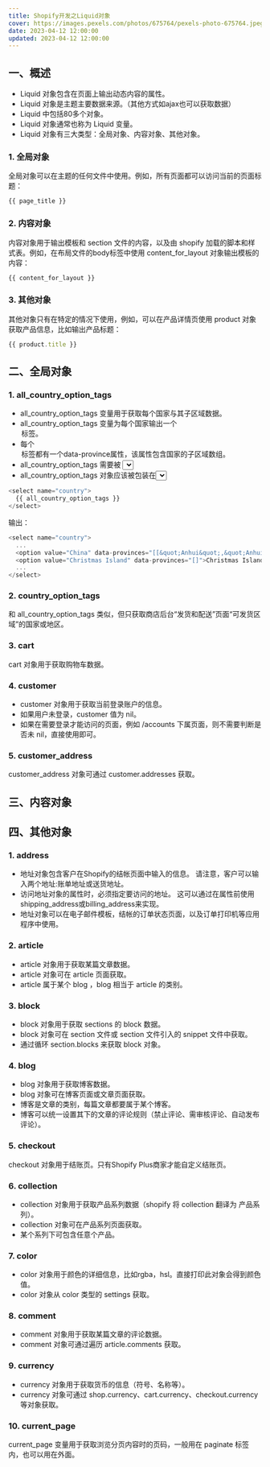 ```yaml
---
title: Shopify开发之Liquid对象
cover: https://images.pexels.com/photos/675764/pexels-photo-675764.jpeg
date: 2023-04-12 12:00:00
updated: 2023-04-12 12:00:00
---
```

## 一、概述
- Liquid 对象包含在页面上输出动态内容的属性。
- Liquid 对象是主题主要数据来源。（其他方式如ajax也可以获取数据）
- Liquid 中包括80多个对象。
- Liquid 对象通常也称为 Liquid 变量。
- Liquid 对象有三大类型：全局对象、内容对象、其他对象。

### 1. 全局对象
全局对象可以在主题的任何文件中使用。例如，所有页面都可以访问当前的页面标题：

```js
{{ page_title }}
```
### 2. 内容对象
内容对象用于输出模板和 section 文件的内容，以及由 shopify 加载的脚本和样式表。例如，在布局文件的body标签中使用 content_for_layout 对象输出模板的内容：
```js
{{ content_for_layout }}
```
### 3. 其他对象
其他对象只有在特定的情况下使用，例如，可以在产品详情页使用 product 对象获取产品信息，比如输出产品标题：
```js
{{ product.title }}
```

## 二、全局对象
### 1. all_country_option_tags
- all_country_option_tags 变量用于获取每个国家与其子区域数据。
- all_country_option_tags 变量为每个国家输出一个<option>标签。
- 每个<option>标签都有一个data-province属性，该属性包含国家的子区域数组。
- all_country_option_tags 需要被 <select> 标签包裹。
- all_country_option_tags 对象应该被包装在<select>标签中:
```js
<select name="country">
  {{ all_country_option_tags }}
</select>
```
输出：
```js
<select name="country">
  ...
  <option value="China" data-provinces="[[&quot;Anhui&quot;,&quot;Anhui&quot;],[&quot;Beijing&quot;,&quot;Beijing&quot;],...]">China</option>
  <option value="Christmas Island" data-provinces="[]">Christmas Island</option>
  ...
</select>
```
### 2. country_option_tags
和 all_country_option_tags 类似，但只获取商店后台“发货和配送”页面“可发货区域”的国家或地区。
### 3. cart
cart 对象用于获取购物车数据。
### 4. customer
- customer 对象用于获取当前登录账户的信息。
- 如果用户未登录，customer 值为 nil。
- 如果在需要登录才能访问的页面，例如 /accounts 下属页面，则不需要判断是否未 nil，直接使用即可。
### 5. customer_address
customer_address 对象可通过 customer.addresses 获取。
## 三、内容对象

## 四、其他对象
### 1. address
- 地址对象包含客户在Shopify的结帐页面中输入的信息。 请注意，客户可以输入两个地址:账单地址或送货地址。
- 访问地址对象的属性时，必须指定要访问的地址。 这可以通过在属性前使用shipping_address或billing_address来实现。
- 地址对象可以在电子邮件模板，结帐的订单状态页面，以及订单打印机等应用程序中使用。
### 2. article
- article 对象用于获取某篇文章数据。
- article 对象可在 article 页面获取。
- article 属于某个 blog ，blog 相当于 article 的类别。
### 3. block
- block 对象用于获取 sections 的 block 数据。
- block 对象可在 section 文件或 section 文件引入的 snippet 文件中获取。
- 通过循环 section.blocks 来获取 block 对象。
### 4. blog
- blog 对象用于获取博客数据。
- blog 对象可在博客页面或文章页面获取。
- 博客是文章的类别，每篇文章都要属于某个博客。
- 博客可以统一设置其下的文章的评论规则（禁止评论、需审核评论、自动发布评论）。
### 5. checkout
checkout 对象用于结账页。只有Shopify Plus商家才能自定义结账页。
### 6. collection
- collection 对象用于获取产品系列数据（shopify 将 collection 翻译为 产品系列）。
- collection 对象可在产品系列页面获取。
- 某个系列下可包含任意个产品。
### 7. color
- color 对象用于颜色的详细信息，比如rgba，hsl。直接打印此对象会得到颜色值。
- color 对象从 color 类型的 settings 获取。
### 8. comment
- comment 对象用于获取某篇文章的评论数据。
- comment 对象可通过遍历 article.comments 获取。
### 9. currency
- currency 对象用于获取货币的信息（符号、名称等）。
- currency 对象可通过 shop.currency、cart.currency、checkout.currency 等对象获取。
### 10. current_page
current_page 变量用于获取浏览分页内容时的页码，一般用在 paginate 标签内，也可以用在外面。